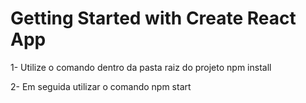 # Getting Started with Create React App

1- Utilize o comando dentro da pasta raiz do projeto
npm install

2- Em seguida utilizar o comando
npm start

